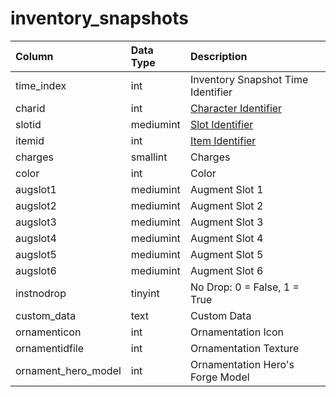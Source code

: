 # inventory\_snapshots

| Column | Data Type | Description |
| :--- | :--- | :--- |
| time\_index | int | Inventory Snapshot Time Identifier |
| charid | int | [Character Identifier](https://github.com/EQEmu/docs-db-schema/tree/e0eb157dbf5563b03c0faf391abc87ec69239f4a/docs/categories/inventory/character_data.md) |
| slotid | mediumint | [Slot Identifier](https://eqemu.gitbook.io/server/categories/inventory/inventory-slots) |
| itemid | int | [Item Identifier](https://github.com/EQEmu/docs-db-schema/tree/e0eb157dbf5563b03c0faf391abc87ec69239f4a/docs/categories/inventory/items.md) |
| charges | smallint | Charges |
| color | int | Color |
| augslot1 | mediumint | Augment Slot 1 |
| augslot2 | mediumint | Augment Slot 2 |
| augslot3 | mediumint | Augment Slot 3 |
| augslot4 | mediumint | Augment Slot 4 |
| augslot5 | mediumint | Augment Slot 5 |
| augslot6 | mediumint | Augment Slot 6 |
| instnodrop | tinyint | No Drop: 0 = False, 1 = True |
| custom\_data | text | Custom Data |
| ornamenticon | int | Ornamentation Icon |
| ornamentidfile | int | Ornamentation Texture |
| ornament\_hero\_model | int | Ornamentation Hero's Forge Model |

